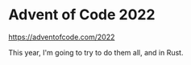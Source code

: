 # Advent of Code 2022

https://adventofcode.com/2022

This year, I'm going to try to do them all, and in Rust.

